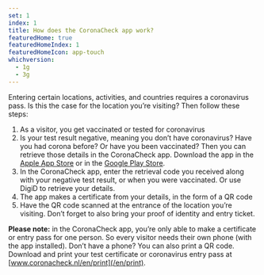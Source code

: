 ```yaml
---
set: 1
index: 1
title: How does the CoronaCheck app work?
featuredHome: true
featuredHomeIndex: 1
featuredHomeIcon: app-touch
whichversion:
  - 1g
  - 3g
---
```

Entering certain locations, activities, and countries requires a coronavirus pass. Is this the case for the location you’re visiting? Then follow these steps:

1. As a visitor, you get vaccinated or tested for coronavirus
2. Is your test result negative, meaning you don’t have coronavirus? Have you had corona before? Or have you been vaccinated? Then you can retrieve those details in the CoronaCheck app. Download the app in the <a href="https://apps.apple.com/gb/app/coronacheck/id1548269870" rel="noopener noreferrer" target="_blank">Apple App Store</a> or in the <a href="https://play.google.com/store/apps/details?id=nl.rijksoverheid.ctr.holder" rel="noopener noreferrer" target="_blank">Google Play Store</a>.
3. In the CoronaCheck app, enter the retrieval code you received along with your negative test result, or when you were vaccinated. Or use DigiD to retrieve your details.
4. The app makes a certificate from your details, in the form of a QR code
5. Have the QR code scanned at the entrance of the location you’re visiting. Don’t forget to also bring your proof of identity and entry ticket.

**Please note:** in the CoronaCheck app, you’re only able to make a certificate or entry pass for one person. So every visitor needs their own phone (with the app installed). Don’t have a phone? You can also print a QR code. Download and print your test certificate or coronavirus entry pass at [www.coronacheck.nl/en/print](/en/print).
